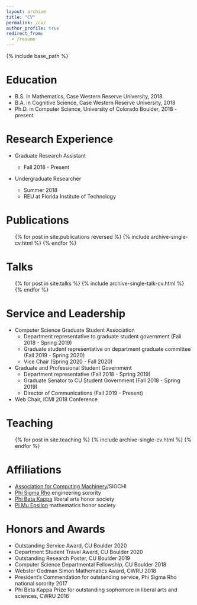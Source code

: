 ```yaml
---
layout: archive
title: "CV"
permalink: /cv/
author_profile: true
redirect_from:
  - /resume
---
```


{% include base_path %}

Education
======
* B.S. in Mathematics, Case Western Reserve University, 2018
* B.A. in Cognitive Science, Case Western Reserve University, 2018
* Ph.D. in Computer Science, University of Colorado Boulder, 2018 - present

Research Experience
======
* Graduate Research Assistant
  * Fall 2018 - Present
  
* Undergraduate Researcher
  * Summer 2018
  * REU at Florida Institute of Technology

Publications
======
  <ul>{% for post in site.publications reversed %}
    {% include archive-single-cv.html %}
  {% endfor %}</ul>
  
Talks
======
  <ul>{% for post in site.talks %}
    {% include archive-single-talk-cv.html %}
  {% endfor %}</ul>
  
Service and Leadership
======
* Computer Science Graduate Student Association
  * Department representative to graduate student government (Fall 2018 - Spring 2019)
  * Graduate student representative on department graduate committee (Fall 2019 - Spring 2020)
  * Vice Chair (Spring 2020 - Fall 2020)
* Graduate and Professional Student Government
  * Department representative (Fall 2018 - Spring 2019)
  * Graduate Senator to CU Student Government (Fall 2018 - Spring 2019)
  * Director of Communications (Fall 2019 - Present)
* Web Chair, ICMI 2018 Conference
  
Teaching
======
  <ul>{% for post in site.teaching %}
    {% include archive-single-cv.html %}
  {% endfor %}</ul>
  
Affiliations
======
* [Association for Computing Machinery](https://www.acm.org/)/SIGCHI
* [Phi Sigma Rho](https://www.phisigmarho.org/) engineering sorority
* [Phi Beta Kappa](https://www.pbk.org/) liberal arts honor society
* [Pi Mu Epsilon](https://pme-math.org/) mathematics honor society

Honors and Awards
======
* Outstanding Service Award, CU Boulder 2020
* Department Student Travel Award, CU Boulder 2020
* Outstanding Research Poster, CU Boulder 2019
* Computer Science Departmental Fellowship, CU Boulder 2018
* Webster Godman Simon Mathematics Award, CWRU 2018
* President’s Commendation for outstanding service, Phi Sigma Rho national sorority 2017
* Phi Beta Kappa Prize for outstanding sophomore in liberal arts and sciences, CWRU 2016
